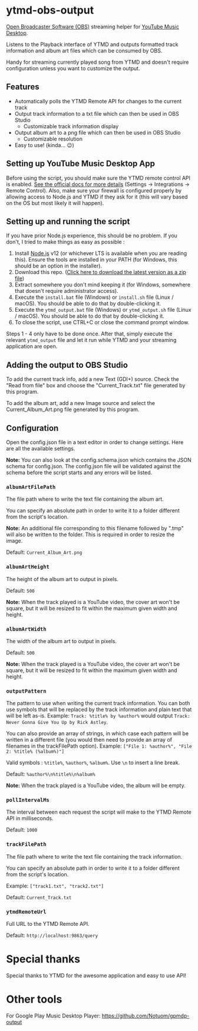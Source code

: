 # ytmd-obs-output

[Open Broadcaster Software (OBS)](https://obsproject.com/) streaming helper for [YouTube Music Desktop](https://ytmdesktop.app/).

Listens to the Playback interface of YTMD and outputs formatted track information and album art files which can be consumed by OBS.

Handy for streaming currently played song from YTMD and doesn't require configuration unless you want to customize the output.

## Features

* Automatically polls the YTMD Remote API for changes to the current track
* Output track information to a txt file which can then be used in OBS Studio
  * Customizable track information display
* Output album art to a png file which can then be used in OBS Studio
  * Customizable resolution
* Easy to use! (kinda... 😉)

## Setting up YouTube Music Desktop App

Before using the script, you should make sure the YTMD remote control API is enabled. [See the official docs for more details](https://github.com/ytmdesktop/ytmdesktop/wiki/Remote-Control-API) (Settings -> Integrations -> Remote Control). Also, make sure your firewall is configured properly by allowing access to Node.js and YTMD if they ask for it (this will vary based on the OS but most likely it will happen).

## Setting up and running the script

If you have prior Node.js experience, this should be no problem. If you don't, I tried to make things as easy as possible :

1. Install [Node.js](https://nodejs.org/) v12 (or whichever LTS is available when you are reading this). Ensure the tools are installed in your PATH (for Windows, this should be an option in the installer).
2. Download this repo. ([Click here to download the latest version as a zip file](https://github.com/Notuom/ytmd-obs-output/archive/master.zip))
3. Extract somewhere you don't mind keeping it (for Windows, somewhere that doesn't require administrator access).
4. Execute the `install.bat` file (Windows) or `install.sh` file (Linux / macOS). You should be able to do that by double-clicking it.
5. Execute the `ytmd_output.bat` file (Windows) or `ytmd_output.sh` file (Linux / macOS). You should be able to do that by double-clicking it.
6. To close the script, use CTRL+C or close the command prompt window.

Steps 1 - 4 only have to be done once. After that, simply execute the relevant `ytmd_output` file and let it run while YTMD and your streaming application are open.

## Adding the output to OBS Studio

To add the current track info, add a new Text (GDI+) source. Check the "Read from file" box and choose the "Current_Track.txt" file generated by this program.

To add the album art, add a new Image source and select the Current_Album_Art.png file generated by this program.

## Configuration

Open the config.json file in a text editor in order to change settings. Here are all the available settings.

**Note:** You can also look at the config.schema.json which contains the JSON schema for config.json. The config.json file will be validated against the schema before the script starts and any errors will be listed.

### `albumArtFilePath`

The file path where to write the text file containing the album art.

You can specify an absolute path in order to write it to a folder different from the script's location.

**Note:** An additional file corresponding to this filename followed by ".tmp" will also be written to the folder. This is required in order to resize the image.

Default: `Current_Album_Art.png`

### `albumArtHeight`

The height of the album art to output in pixels.

Default: `500`

**Note:** When the track played is a YouTube video, the cover art won't be square, but it will be resized to fit within the maximum given width and height.

### `albumArtWidth`

The width of the album art to output in pixels.

Default: `500`

**Note:** When the track played is a YouTube video, the cover art won't be square, but it will be resized to fit within the maximum given width and height.

### `outputPattern`

The pattern to use when writing the current track information. You can both use symbols that will be replaced by the track information and plain text that will be left as-is. Example: `Track: %title% by %author%` would output `Track: Never Gonna Give You Up by Rick Astley`.

You can also provide an array of strings, in which case each pattern will be written in a different file (you would then need to provide an array of filenames in the trackFilePath option). Example: `["File 1: %author%", "File 2: %title% (%album%)"]`

Valid symbols : `%title%`, `%author%`, `%album%`. Use `\n` to insert a line break.

Default: `%author%\n%title%\n%album%`

**Note:** When the track played is a YouTube video, the album will be empty.

### `pollIntervalMs`

The interval between each request the script will make to the YTMD Remote API in milliseconds.

Default: `1000`

### `trackFilePath`

The file path where to write the text file containing the track information.

You can specify an absolute path in order to write it to a folder different from the script's location.

Example: `["track1.txt", "track2.txt"]`

Default: `Current_Track.txt`

### `ytmdRemoteUrl`

Full URL to the YTMD Remote API.

Default: `http://localhost:9863/query`

# Special thanks

Special thanks to YTMD for the awesome application and easy to use API!

# Other tools

For Google Play Music Desktop Player: https://github.com/Notuom/gpmdp-output
